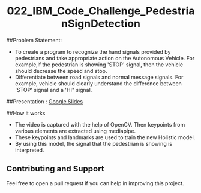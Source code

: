 <h1 align="center">022_IBM_Code_Challenge_PedestrianSignDetection </h1>

##Problem Statement:
* To create a program to recognize the hand signals provided by pedestrians and take appropriate action on the Autonomous Vehicle. For example,if the pedestrian is showing 'STOP' signal, then the vehicle should decrease the speed and stop.
* Differentiate between road signals and normal message signals. For example, vehicle should clearly understand the difference between 'STOP' signal and a 'HI" signal.

##Presentation : [Google Slides](https://docs.google.com/presentation/d/176ZI5EOF0AXElZLJ9NnMTjSnmssYXgpPsXHF-5kVssk/edit?usp=sharing)

##How it works
* The video is captured with the help of OpenCV. Then keypoints from various elements are extracted using mediapipe.
* These keypoints and landmarks are used to train the new Holistic model.
* By using this model, the signal that the pedestrian is showing is interpreted.


## Contributing and Support

Feel free to open a pull request if you can help in improving this project.
